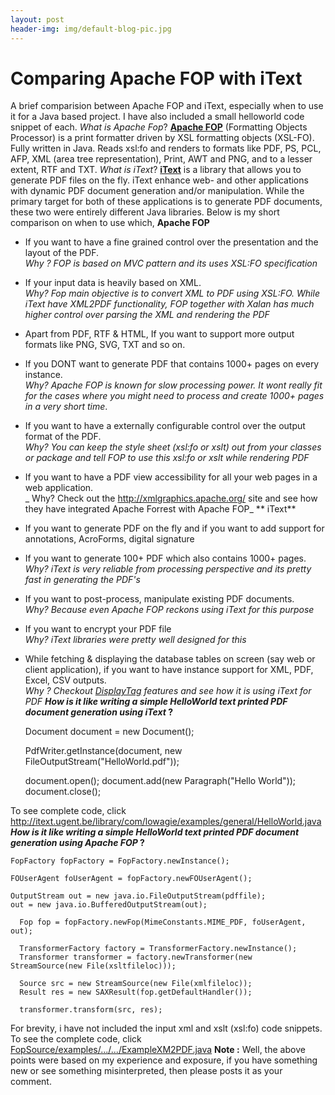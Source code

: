 ```yaml
---
layout: post
header-img: img/default-blog-pic.jpg
---
```


# Comparing Apache FOP with iText

A brief comparision between Apache FOP and iText, especially when to use it for a Java based project. I have also included a small helloworld code snippet of each.  _What is Apache Fop_? **[Apache FOP](http://xmlgraphics.apache.org/fop)** (Formatting Objects Processor) is a print formatter driven by XSL formatting objects (XSL-FO). Fully written in Java. Reads xsl:fo and renders to formats like PDF, PS, PCL, AFP, XML (area tree representation), Print, AWT and PNG, and to a lesser extent, RTF and TXT. _What is iText_? **[iText](http://www.lowagie.com/iText/)** is a library that allows you to generate PDF files on the fly. iText enhance web- and other applications with dynamic PDF document generation and/or manipulation. While the primary target for both of these applications is to generate PDF documents, these two were entirely different Java libraries. Below is my short comparison on when to use which, **Apache FOP**

  * If you want to have a fine grained control over the presentation and the layout of the PDF.   
_Why ? FOP is based on MVC pattern and its uses XSL:FO specification_
  * If your input data is heavily based on XML.   
_Why? Fop main objective is to convert XML to PDF using XSL:FO. While iText have XML2PDF functionality, FOP together with Xalan has much higher control over parsing the XML and rendering the PDF_
  * Apart from PDF, RTF & HTML, If you want to support more output formats like PNG, SVG, TXT and so on.
  * If you DONT want to generate PDF that contains 1000+ pages on every instance.   
_Why? Apache FOP is known for slow processing power. It wont really fit for the cases where you might need to process and create 1000+ pages in a very short time_.
  * If you want to have a externally configurable control over the output format of the PDF.   
_Why? You can keep the style sheet (xsl:fo or xslt) out from your classes or package and tell FOP to use this xsl:fo or xslt while rendering PDF_
  * If you want to have a PDF view accessibility for all your web pages in a web application.   
_ Why? Check out the http://xmlgraphics.apache.org/ site and see how they have integrated Apache Forrest with Apache FOP_ ** iText**

  * If you want to generate PDF on the fly and if you want to add support for annotations, AcroForms, digital signature 
  * If you want to generate 100+ PDF which also contains 1000+ pages.   
_Why? iText is very reliable from processing perspective and its pretty fast in generating the PDF's_
  * If you want to post-process, manipulate existing PDF documents.   
_Why? Because even Apache FOP reckons using iText for this purpose_
  * If you want to encrypt your PDF file   
_Why? iText libraries were pretty well designed for this_
  * While fetching & displaying the database tables on screen (say web or client application), if you want to have instance support for XML, PDF, Excel, CSV outputs.  
_Why ? Checkout [DisplayTag](http://displaytag.sourceforge.net/) features and see how it is using iText for PDF_ **_How is it like writing a simple HelloWorld text printed PDF document generation using iText_ ?**
    
    
    Document document = new Document();
    
    PdfWriter.getInstance(document,
    			new FileOutputStream("HelloWorld.pdf"));
    
    document.open();
    document.add(new Paragraph("Hello World"));
    document.close();
    

To see complete code, click <http://itext.ugent.be/library/com/lowagie/examples/general/HelloWorld.java> **_How is it like writing a simple HelloWorld text printed PDF document generation using Apache FOP_ ?**
    
    
    FopFactory fopFactory = FopFactory.newInstance();
    
    FOUserAgent foUserAgent = fopFactory.newFOUserAgent();
    
    OutputStream out = new java.io.FileOutputStream(pdffile);
    out = new java.io.BufferedOutputStream(out);
    
      Fop fop = fopFactory.newFop(MimeConstants.MIME_PDF, foUserAgent, out);
    
      TransformerFactory factory = TransformerFactory.newInstance();
      Transformer transformer = factory.newTransformer(new StreamSource(new File(xsltfileloc)));
    
      Source src = new StreamSource(new File(xmlfileloc));
      Result res = new SAXResult(fop.getDefaultHandler());
    
      transformer.transform(src, res);
    

For brevity, i have not included the input xml and xslt (xsl:fo) code snippets. To see the complete code, click [FopSource/examples/.../.../ExampleXM2PDF.java](http://svn.apache.org/viewvc/xmlgraphics/fop/tags/fop-0_94/examples/embedding/java/embedding/ExampleXML2PDF.java?revision=567305&view=markup) **Note :** Well, the above points were based on my experience and exposure, if you have something new or see something misinterpreted, then please posts it as your comment.